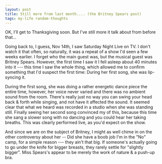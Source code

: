 ```yaml
---
layout: post
title: Still more from last month.... (the Britney Spears post)
tags: my-life random-thoughts
---
```

OK, I'll get to Thanksgiving soon. But I've still more it talk about from before that...

Going back to, I guess, Nov 14th, I saw Saturday Night Live on TV.  I don't watch it that often, so naturally, it was a repeat of a show I'd seen a few weeks earlier.   I forget who the main guest was, but the musical guest was Britney Spears.  However, the first time I saw it I fell asleep about 40 minutes into it --- this time I saw the whole thing, which allowed me to confirm something that I'd suspect the first time: During her first song, she was lip-syncing it.

During the first song, she was doing a rather energetic dance piece the entire time, however, her voice never varied and there was no ambient sound from the room. There's really just no way you can swing your head back &amp; forth while singing, and not have it affected the sound. It seemed clear that what we heard was recorded in a studio when she was standing still.  Finally seeing her second song convinced my of this, because this time she sang a slower song with no dancing and you could hear her taking breaths.  This was clearly performed live, as you'd expect on the show.

And since we are on the subject of Britney, I might as well chime in on the other controversy about her -- Did she have a boob job   I'm in the "No" camp, for a simple reason --- they ain't that big.  If someone's actually going to go under the knife for bigger breasts, they rarely settle for "slightly bigger".  Miss Spears's appear to be merely the work of nature &amp; a push-up bra.
